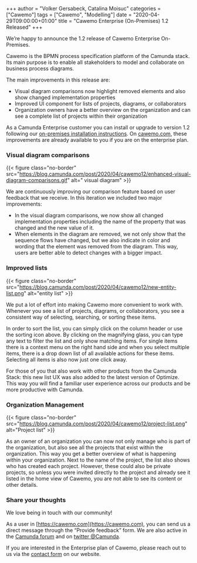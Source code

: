 +++
author = "Volker Gersabeck, Catalina Moisuc"
categories = ["Cawemo"]
tags = ["Cawemo", "Modelling"]
date = "2020-04-29T09:00:00+01:00"
title = "Cawemo Enterprise (On-Premises) 1.2 Released"
+++

We’re happy to announce the 1.2 release of Cawemo Enterprise On-Premises.

Cawemo is the BPMN process specification platform of the Camunda stack. Its main purpose is to enable all stakeholders to model and collaborate on business process diagrams.

<!--more-->

The main improvements in this release are:

- Visual diagram comparisons now highlight removed elements and also show changed implementation properties
- Improved UI component for lists of projects, diagrams, or collaborators
- Organization owners have a better overview on the organization and can see a complete list of projects within their organization

As a Camunda Enterprise customer you can install or upgrade to version 1.2 following our [on-premises installation instructions](https://docs.camunda.org/cawemo/latest/technical-guide/installation/). On [cawemo.com](https://cawemo.com), these improvements are already available to you if you are on the enterprise plan.

### Visual diagram comparisons

{{< figure class="no-border" src="https://blog.camunda.com/post/2020/04/cawemo12/enhanced-visual-diagram-comparisons.gif" alt=" visual diagram" >}}

We are continuously improving our comparison feature based on user feedback that we receive. In this iteration we included two major improvements:

- In the visual diagram comparisons, we now show all changed implementation properties including the name of the property that was changed and the new value of it.
- When elements in the diagram are removed, we not only show that the sequence flows have changed, but we also indicate in color and wording that the element was removed from the diagram. This way, users are better able to detect changes with a bigger impact.

### Improved lists

{{< figure class="no-border" src="https://blog.camunda.com/post/2020/04/cawemo12/new-entity-list.png" alt="entity list" >}}

We put a lot of effort into making Cawemo more convenient to work with. Whenever you see a list of projects, diagrams, or collaborators, you see a consistent way of selecting, searching, or sorting these items.

In order to sort the list, you can simply click on the column header or use the sorting icon above. By clicking on the magnifying glass, you can type any text to filter the list and only show matching items. For single items there is a context menu on the right hand side and when you select multiple items, there is a drop down list of all available actions for these items. Selecting all items is also now just one click away.

For those of you that also work with other products from the Camunda Stack: this new list UX was also added to the latest version of Optimize. This way you will find a familiar user experience across our products and be more productive with Camunda.

### Organization Management

{{< figure class="no-border" src="https://blog.camunda.com/post/2020/04/cawemo12/project-list.png" alt="Project list" >}}

As an owner of an organization you can now not only manage who is part of the organization, but also see all the projects that exist within the organization. This way you get a better overview of what is happening within your organization. Next to the name of the project, the list also shows who has created each project. However, these could also be private projects, so unless you were invited directly to the project and already see it listed in the home view of Cawemo, you are not able to see its content or other details.

### Share your thoughts

We love being in touch with our community!

As a user in [https://cawemo.com](https://cawemo.com), you can send us a direct message through the “Provide feedback” form. We are also active in the [Camunda forum](https://forum.camunda.org/) and on [twitter @Camunda](https://twitter.com/Camunda).

If you are interested in the Enterprise plan of Cawemo, please reach out to us via the [contact form](https://camunda.com/products/cawemo/#contact) on our website.
